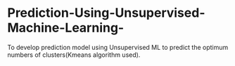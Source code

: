 # Prediction-Using-Unsupervised-Machine-Learning-
To develop prediction model using Unsupervised ML to predict the optimum numbers of clusters(Kmeans algorithm used).
